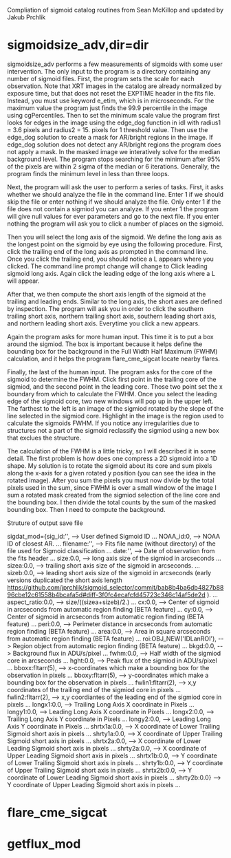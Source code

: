 Compliation of sigmoid catalog routines from Sean McKillop and updated by Jakub Prchlik

sigmoidsize_adv,dir=dir
=======================

sigmoidsize_adv performs a few measurements of sigmoids with some user intervention.
The only input to the program is a directory containing any number of sigmoid files. 
First, the program sets the scale for each observation.
Note that XRT images in the catalog are already normalized by exposure time,
but that does not reset the EXPTIME header in the fits file. 
Instead, you must use keyword e_etim, which is in microseconds. 
For the maximum value the program just finds the 99.9 percentile in the image using cgPercentiles.
Then to set the minimum scale value the program first looks for edges in the image using the edge_dog function in idl with
radius1 = 3.6 pixels and radius2 = 15. pixels for 1 threshold value.
Then use the edge_dog solution to create a mask for AR/bright regions in the image. 
If edge_dog solution does not detect any AR/bright regions the program does not apply a mask.
In the masked image we interatively solve for the median background level. 
The program stops searching for the minimum after 95% of the pixels are within 2 sigma of the median or 6 iterations.
Generally, the program finds the minimum level in less than three loops.


Next, the program will ask the user to perform a series of tasks.
First, it asks whether we should analyze the file in the command line. 
Enter 1 if we should skip the file or enter nothing if we should analyze the file.
Only enter 1 if the file does not contain a sigmiod you can analyze.
If you enter 1 the program will give null values for ever parameters and go to the next file.
If you enter nothing the program will ask you to click a number of places on the sigmoid.

Then you will select the long axis of the sigmoid. 
We define the long axis as the longest point on the sigmoid by eye using the following procedure.
First, click the trailing end of the long axis as prompted in the command line. 
Once you click the trailing end, 
you should notice a L appears where you clicked.
The command line prompt change will change to Click leading sigmoid long axis.
Again click the leading edge of the long axis where a L will appear.

After that, we then compute the short axis length of the sigmoid at the trailing and leading ends.
Similar to the long axis, the short axes are defined by inspection.
The program will ask you in order to click the southern trailing short axis, northern trailing
short axis, southern leading short axis, and northern leading short axis.
Everytime you click a new appears.

Again the program asks for more human input. This time it is to put a box around the sigmiod.
The box is important because it helps define the bounding box for the background in the
Full Width Half Maximum (FWHM) calculation, and it helps the program flare_cme_sigcat locate nearby flares.

Finally, the last of the human input. The program asks for the core of the sigmoid to determine the FWHM.
Click first point in the trailing core of the sigmiod, and the second point in the leading core. 
Those two point set the x boundary from which to calculate the FWHM.
Once you select the leading edge of the sigmoid core,
two new windows will pop up in the upper left.
The farthest to the left is an image of the sigmiod rotated by the slope of the line selected in the sigmiod core.
Highlight in the image is the region used to calculate the sigmoids FWHM. 
If you notice any irregularities due to structures not a part of the sigmoid
 reclassify the sigmiod using a new box that exclues the structure.


The calculation of the FWHM is a little tricky,
so I will described it in some detail.
The first problem is how does one compress a 2D sigmoid into a 1D
shape. 
My solution is to rotate the sigmoid about its core and sum pixels along the x-axis for a given rotated y position (you can see the idea in the rotated image).
After you sum the pixels you must now divide by the total pixels used in the sum,
since FWHM is over a small window of the image I sum a rotated mask created from the 
sigmiod selection of the line core and the bounding box. 
I then divide the total counts by the sum of the masked bounding box. 
Then I need to compute the background.



Struture of output save file

sigdat_mod={sig_id:'',           --> User defined Sigmoid ID ...
        NOAA_id:0,               --> NOAA ID of closest AR. ...
        filename:'',             --> Fits file name (without directory) of the file used for Sigmoid classification ...
        date:'',                 --> Date of observation from the fits header ...
        size:0.0,                --> long axis size of the sigmiod in arcseconds ...
        sizea:0.0,               --> trailing short axis size of the sigmoid in arcseconds. ...
        sizeb:0.0,               --> leading short axis size of the sigmoid in arcseconds (early versions duplicated the short axis length https://github.com/jprchlik/sigmoid_selector/commit/bab8b4ba6db4827b8896cbe12c61558b4bcafa5d#diff-3f0fc4ecafcfd45723c346c14af5de2d ). ...
        aspect_ratio:0.0,        --> size/((sizea+sizeb)/2.) ...
        cx:0.0,                  --> Center of sigmoid in arcseconds from automatic region finding (BETA feature) ...
        cy:0.0,                  --> Center of sigmoid in arcseconds from automatic region finding (BETA feature) ...
        peri:0.0,                --> Perimeter distance in arcseconds from automatic region finding (BETA feature) ...
        area:0.0,                --> Area in square arcseconds from automatic region finding (BETA feature) ...
        roi:OBJ_NEW('IDLanROI'), --> Region object from automatic region finding (BETA feature) ...
        bkgd:0.0,                --> Background flux in ADU/s/pixel ...
        fwhm:0.0,                --> Half width of the sigmiod core in arcseconds ...
        hght:0.0,                --> Peak flux of the sigmiod in ADU/s/pixel ...
        bboxx:fltarr(5),         --> x-coordinates which make a bounding box for the observation in pixels ...
        bboxy:fltarr(5),         --> y-coordinates which make a bounding box for the observation in pixels ...
        fwlin1:fltarr(2),        --> x,y coordinates of the trailing end of the sigmiod core in pixels ...
        fwlin2:fltarr(2),        --> x,y coordiantes of the leading end of the sigmiod core in pixels ...
        longx1:0.0,              --> Trailing Long Axis X coordinate in Pixels     ...
        longy1:0.0,              --> Leading  Long Axis X coordinate in Pixels ...
        longx2:0.0,              --> Trailing Long Axis Y coordinate in Pixels ...
        longy2:0.0,              --> Leading  Long Axis Y coordinate in Pixels ...
        shrtx1a:0.0,             --> X coordinate of Lower Trailing Sigmoid short axis in pixels     ...
        shrty1a:0.0,             --> X coordinate of Upper Trailing Sigmoid short axis in pixels ...
        shrtx2a:0.0,             --> X coordinate of Lower Leading  Sigmoid short axis in pixels ...
        shrty2a:0.0,             --> X coordinate of Upper Leading  Sigmoid short axis in pixels ...
        shrtx1b:0.0,             --> Y coordinate of Lower Trailing Sigmoid short axis in pixels ...
        shrty1b:0.0,             --> Y coordinate of Upper Trailing Sigmoid short axis in pixels ...
        shrtx2b:0.0,             --> Y coordinate of Lower Leading  Sigmoid short axis in pixels ...
        shrty2b:0.0}             --> Y coordinate of Upper Leading  Sigmoid short axis in pixels ...


flare_cme_sigcat
================



getflux_mod
================



